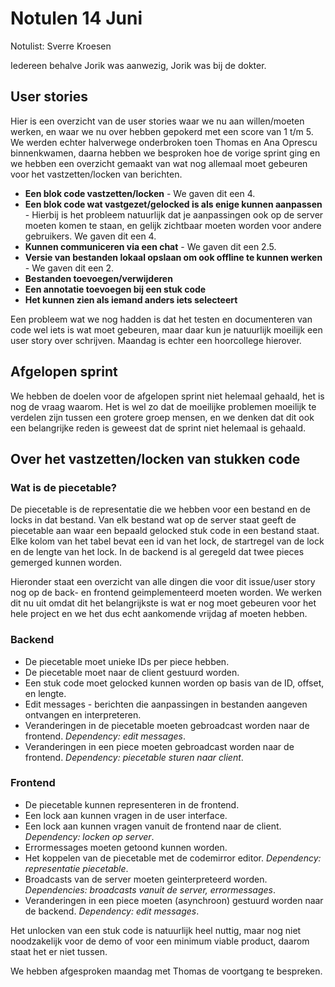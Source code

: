 # Notulen 14 Juni

Notulist: Sverre Kroesen

Iedereen behalve Jorik was aanwezig, Jorik was bij de dokter.

## User stories
Hier is een overzicht van de user stories waar we nu aan willen/moeten werken, en waar we nu over hebben gepokerd met een score van 1 t/m 5. We werden echter halverwege onderbroken toen Thomas en Ana Oprescu binnenkwamen, daarna hebben we besproken hoe de vorige sprint ging en we hebben een overzicht gemaakt van wat nog allemaal moet gebeuren voor het vastzetten/locken van berichten.

- **Een blok code vastzetten/locken** - We gaven dit een 4.
- **Een blok code wat vastgezet/gelocked is als enige kunnen aanpassen** - Hierbij is het probleem natuurlijk dat je aanpassingen ook op de server moeten komen te staan, en gelijk zichtbaar moeten worden voor andere gebruikers. We gaven dit een 4.
- **Kunnen communiceren via een chat** - We gaven dit een 2.5.
- **Versie van bestanden lokaal opslaan om ook offline te kunnen werken** - We gaven dit een 2.
- **Bestanden toevoegen/verwijderen**
- **Een annotatie toevoegen bij een stuk code**
- **Het kunnen zien als iemand anders iets selecteert**

Een probleem wat we nog hadden is dat het testen en documenteren van code wel iets is wat moet gebeuren, maar daar kun je natuurlijk moeilijk een user story over schrijven. Maandag is echter een hoorcollege hierover.

## Afgelopen sprint
We hebben de doelen voor de afgelopen sprint niet helemaal gehaald, het is nog de vraag waarom. Het is wel zo dat de moeilijke problemen moeilijk te verdelen zijn tussen een grotere groep mensen, en we denken dat dit ook een belangrijke reden is geweest dat de sprint niet helemaal is gehaald.

## Over het vastzetten/locken van stukken code

### Wat is de piecetable?
De piecetable is de representatie die we hebben voor een bestand en de locks in dat bestand. Van elk bestand wat op de server staat geeft de piecetable aan waar een bepaald gelocked stuk code in een bestand staat. Elke kolom van het tabel bevat een id van het lock, de startregel van de lock en de lengte van het lock. In de backend is al geregeld dat twee pieces gemerged kunnen worden.

Hieronder staat een overzicht van alle dingen die voor dit issue/user story nog op de back- en frontend geimplementeerd moeten worden. We werken dit nu uit omdat dit het belangrijkste is wat er nog moet gebeuren voor het hele project en we het dus echt aankomende vrijdag af moeten hebben.

### Backend
- De piecetable moet unieke IDs per piece hebben.
- De piecetable moet naar de client gestuurd worden.
- Een stuk code moet gelocked kunnen worden op basis van de ID, offset, en lengte.
- Edit messages - berichten die aanpassingen in bestanden aangeven ontvangen en interpreteren.
- Veranderingen in de piecetable moeten gebroadcast worden naar de frontend. *Dependency: edit messages*.
- Veranderingen in een piece moeten gebroadcast worden naar de frontend. *Dependency: piecetable sturen naar client*.

### Frontend
- De piecetable kunnen representeren in de frontend.
- Een lock aan kunnen vragen in de user interface.
- Een lock aan kunnen vragen vanuit de frontend naar de client. *Dependency: locken op server*.
- Errormessages moeten getoond kunnen worden.
- Het koppelen van de piecetable met de codemirror editor. *Dependency: representatie piecetable*.
- Broadcasts van de server moeten geinterpreteerd worden. *Dependencies: broadcasts vanuit de server, errormessages*.
- Veranderingen in een piece moeten (asynchroon) gestuurd worden naar de backend. *Dependency: edit messages*.

Het unlocken van een stuk code is natuurlijk heel nuttig, maar nog niet noodzakelijk voor de demo of voor een minimum viable product, daarom staat het er niet tussen.

We hebben afgesproken maandag met Thomas de voortgang te bespreken.
